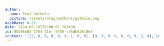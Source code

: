 ```yaml
---
author:
  name: Prof Gotkola
  picture: /assets/blog/authors/gotkola.png
maskRate: 0.52
date: 2024-06-10T20:00:01.761439
id: 05b56b62-2764-11ef-9f85-c95db626c0e3
content: '[[2, 0, 0, 9, 8, 3, 1, 0, 0], [9, 3, 0, 6, 0, 0, 5, 2, 4], [0, 6, 1, 4, 0, 0, 0, 8, 0], [0, 0, 9, 3, 7, 0, 0, 0, 0], [0, 7, 3, 0, 0, 0, 8, 0, 1], [4, 0, 0, 1, 6, 0, 0, 7, 0], [5, 0, 0, 0, 0, 0, 2, 3, 0], [8, 0, 4, 5, 3, 0, 0, 0, 6], [0, 0, 0, 0, 2, 6, 4, 1, 5]]'
---
```

